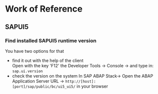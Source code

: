 

# Work of Reference
## SAPUI5
### Find installed SAPUI5 runtime version
You have two options for that
* find it out with the help of the client  
Open with the key 'F12' the Developer Tools -> Console -> and type in: `sap.ui.version`
* check the version on the system 
In SAP ABAP Stack-> Open the ABAP Application Server URL -> 
`http://[host]:[port]/sap/public/bc/ui5_ui5/` 
in your browser
